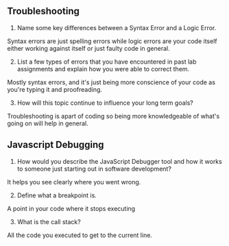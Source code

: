 ## Troubleshooting

1. Name some key differences between a Syntax Error and a Logic Error.

Syntax errors are just spelling errors while logic errors are your code itself either working against itself or just faulty code in general.

2. List a few types of errors that you have encountered in past lab assignments and explain how you were able to correct them.

Mostly syntax errors, and it's just being more conscience of your code as you're typing it and proofreading.


3. How will this topic continue to influence your long term goals?

Troubleshooting is apart of coding so being more knowledgeable of what's going on will help in general.

## Javascript Debugging
1. How would you describe the JavaScript Debugger tool and how it works to someone just starting out in software development?

It helps you see clearly where you went wrong.

2. Define what a breakpoint is.

A point in your code where it stops executing


3. What is the call stack?

All the code you executed to get to the current line.